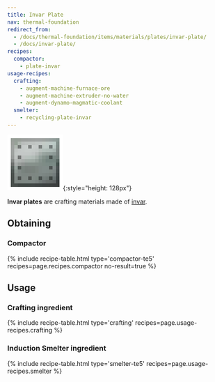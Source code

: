 ```yaml
---
title: Invar Plate
nav: thermal-foundation
redirect_from:
  - /docs/thermal-foundation/items/materials/plates/invar-plate/
  - /docs/invar-plate/
recipes:
  compactor:
    - plate-invar
usage-recipes:
  crafting:
    - augment-machine-furnace-ore
    - augment-machine-extruder-no-water
    - augment-dynamo-magmatic-coolant
  smelter:
    - recycling-plate-invar
---
```


![Invar plate](/assets/images/thermal-foundation/plate-invar.png){:style="height: 128px"}


**Invar plates** are crafting materials made of [invar](/docs/thermal-foundation/invar-ingot/).


Obtaining
---------

### Compactor
{% include recipe-table.html type='compactor-te5' recipes=page.recipes.compactor no-result=true %}


Usage
-----

### Crafting ingredient
{% include recipe-table.html type='crafting' recipes=page.usage-recipes.crafting %}

### Induction Smelter ingredient
{% include recipe-table.html type='smelter-te5' recipes=page.usage-recipes.smelter %}

